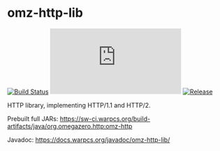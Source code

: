 # omz-http-lib

[![Build Status](https://sw-ci.warpcs.org/api/badges/omegazero/omz-http-lib/status.svg)](https://sw-ci.warpcs.org/omegazero/omz-http-lib)
[![Documentation Build Status](https://docs.warpcs.org/ci/gen/badge.php?owner=omegazero&repo=omz-http-lib)](https://docs.warpcs.org/ci/#/repos/omegazero/omz-http-lib)
[![Release](https://api.warpcs.org/v1/git/getrepobadge?author=omegazero&repository=omz-http-lib&metric=release&color=09b&width=100)](https://sw-vc.warpcs.org/omegazero/omz-http-lib/releases)

HTTP library, implementing HTTP/1.1 and HTTP/2.

Prebuilt full JARs: <https://sw-ci.warpcs.org/build-artifacts/java/org.omegazero.http:omz-http>

Javadoc: <https://docs.warpcs.org/javadoc/omz-http-lib/>

